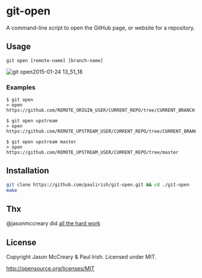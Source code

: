 # git-open

A command-line script to open the GitHub page, or website for a repository.

## Usage
    git open [remote-name] [branch-name]

![git open2015-01-24 13_51_18](https://cloud.githubusercontent.com/assets/39191/5889192/244a0b72-a3d0-11e4-8ab9-55fc64228aaa.gif)

### Examples
    $ git open
    > open https://github.com/REMOTE_ORIGIN_USER/CURRENT_REPO/tree/CURRENT_BRANCH

    $ git open upstream
    > open https://github.com/REMOTE_UPSTREAM_USER/CURRENT_REPO/tree/CURRENT_BRANCH

    $ git open upstream master
    > open https://github.com/REMOTE_UPSTREAM_USER/CURRENT_REPO/tree/master


## Installation

```sh 
git clone https://github.com/paulirish/git-open.git && cd ./git-open
make
```

## Thx
@jasonmccreary did [all the hard work](https://github.com/jasonmccreary/gh)

## License

Copyright Jason McCreary & Paul Irish. Licensed under MIT.

http://opensource.org/licenses/MIT
